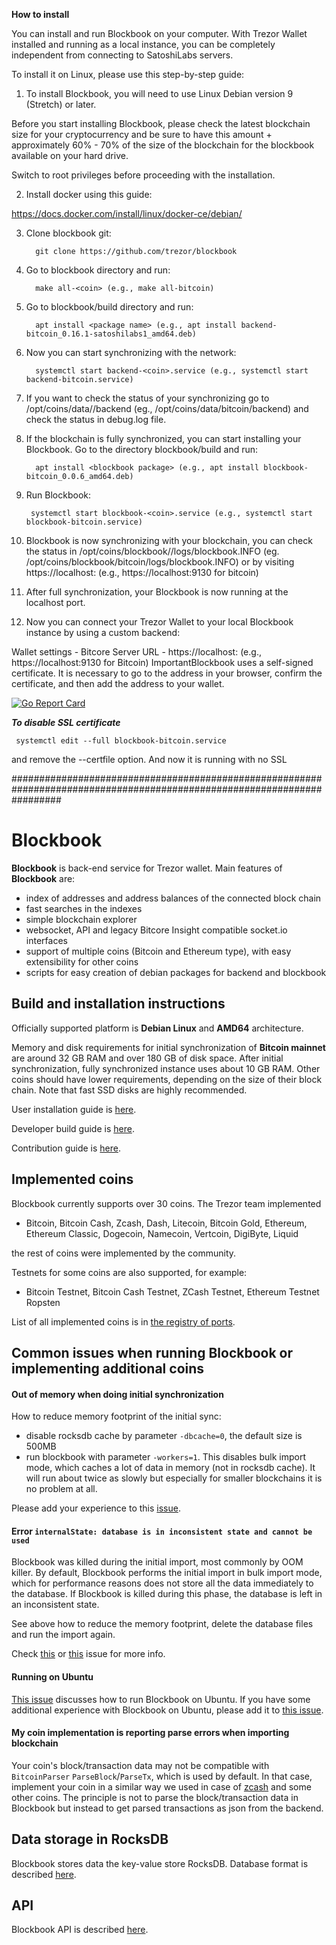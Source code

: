 **How to install**

You can install and run Blockbook on your computer. With Trezor Wallet installed and running as a local instance, you can be completely independent from connecting to SatoshiLabs servers.

To install it on Linux, please use this step-by-step guide:

1. To install Blockbook, you will need to use Linux Debian version 9 (Stretch) or later.

Before you start installing Blockbook, please check the latest blockchain size for your cryptocurrency and be sure to have this amount + approximately 60% - 70% of the size of the blockchain for the blockbook available on your hard drive.

Switch to root privileges before proceeding with the installation.

2. Install docker using this guide:

https://docs.docker.com/install/linux/docker-ce/debian/

3. Clone blockbook git:

         git clone https://github.com/trezor/blockbook

4. Go to blockbook directory and run:

         make all-<coin> (e.g., make all-bitcoin)
  
5. Go to blockbook/build directory and run:

         apt install <package name> (e.g., apt install backend-bitcoin_0.16.1-satoshilabs1_amd64.deb)
  
6. Now you can start synchronizing with the network:

         systemctl start backend-<coin>.service (e.g., systemctl start backend-bitcoin.service)
  
7. If you want to check the status of your synchronizing go to /opt/coins/data/<coin>/backend (eg., /opt/coins/data/bitcoin/backend) and check the status in debug.log file.

8. If the blockchain is fully synchronized, you can start installing your Blockbook. Go to the directory blockbook/build and run:

         apt install <blockbook package> (e.g., apt install blockbook-bitcoin_0.0.6_amd64.deb)
  
9. Run Blockbook:

        systemctl start blockbook-<coin>.service (e.g., systemctl start blockbook-bitcoin.service)
  
10. Blockbook is now synchronizing with your blockchain, you can check the status in /opt/coins/blockbook/<coin>/logs/blockbook.INFO (eg. /opt/coins/blockbook/bitcoin/logs/blockbook.INFO) or by visiting https://localhost:<blockbook public port> (e.g., https://localhost:9130 for bitcoin)

11. After full synchronization, your Blockbook is now running at the localhost port.

12. Now you can connect your Trezor Wallet to your local Blockbook instance by using a custom backend:

Wallet settings - Bitcore Server URL - https://localhost:<blockbook public port> (e.g., https://localhost:9130 for Bitcoin)
ImportantBlockbook uses a self-signed certificate. It is necessary to go to the address in your browser, confirm the certificate, and then add the address to your wallet.

[![Go Report Card](https://goreportcard.com/badge/trezor/blockbook)](https://goreportcard.com/report/trezor/blockbook)

***To disable SSL certificate***

     systemctl edit --full blockbook-bitcoin.service

and remove the --certfile option. And now it is running with no SSL

#########################################################################################################################

# Blockbook

**Blockbook** is back-end service for Trezor wallet. Main features of **Blockbook** are:

- index of addresses and address balances of the connected block chain
- fast searches in the indexes
- simple blockchain explorer
- websocket, API and legacy Bitcore Insight compatible socket.io interfaces
- support of multiple coins (Bitcoin and Ethereum type), with easy extensibility for other coins
- scripts for easy creation of debian packages for backend and blockbook

## Build and installation instructions

Officially supported platform is **Debian Linux** and **AMD64** architecture.

Memory and disk requirements for initial synchronization of **Bitcoin mainnet** are around 32 GB RAM and over 180 GB of disk space. After initial synchronization, fully synchronized instance uses about 10 GB RAM.
Other coins should have lower requirements, depending on the size of their block chain. Note that fast SSD disks are highly
recommended.

User installation guide is [here](https://wiki.trezor.io/User_manual:Running_a_local_instance_of_Trezor_Wallet_backend_(Blockbook)).

Developer build guide is [here](/docs/build.md).

Contribution guide is [here](CONTRIBUTING.md).

## Implemented coins

Blockbook currently supports over 30 coins. The Trezor team implemented 

- Bitcoin, Bitcoin Cash, Zcash, Dash, Litecoin, Bitcoin Gold, Ethereum, Ethereum Classic, Dogecoin, Namecoin, Vertcoin, DigiByte, Liquid

the rest of coins were implemented by the community.

Testnets for some coins are also supported, for example:
- Bitcoin Testnet, Bitcoin Cash Testnet, ZCash Testnet, Ethereum Testnet Ropsten

List of all implemented coins is in [the registry of ports](/docs/ports.md).

## Common issues when running Blockbook or implementing additional coins

#### Out of memory when doing initial synchronization

How to reduce memory footprint of the initial sync: 

- disable rocksdb cache by parameter `-dbcache=0`, the default size is 500MB
- run blockbook with parameter `-workers=1`. This disables bulk import mode, which caches a lot of data in memory (not in rocksdb cache). It will run about twice as slowly but especially for smaller blockchains it is no problem at all.

Please add your experience to this [issue](https://github.com/trezor/blockbook/issues/43).

#### Error `internalState: database is in inconsistent state and cannot be used`

Blockbook was killed during the initial import, most commonly by OOM killer. By default, Blockbook performs the initial import in bulk import mode, which for performance reasons does not store all the data immediately to the database. If Blockbook is killed during this phase, the database is left in an inconsistent state. 

See above how to reduce the memory footprint, delete the database files and run the import again. 

Check [this](https://github.com/trezor/blockbook/issues/89) or [this](https://github.com/trezor/blockbook/issues/147) issue for more info.

#### Running on Ubuntu

[This issue](https://github.com/trezor/blockbook/issues/45) discusses how to run Blockbook on Ubuntu. If you have some additional experience with Blockbook on Ubuntu, please add it to [this issue](https://github.com/trezor/blockbook/issues/45).

#### My coin implementation is reporting parse errors when importing blockchain

Your coin's block/transaction data may not be compatible with `BitcoinParser` `ParseBlock`/`ParseTx`, which is used by default. In that case, implement your coin in a similar way we used in case of [zcash](https://github.com/trezor/blockbook/tree/master/bchain/coins/zec) and some other coins. The principle is not to parse the block/transaction data in Blockbook but instead to get parsed transactions as json from the backend.

## Data storage in RocksDB

Blockbook stores data the key-value store RocksDB. Database format is described [here](/docs/rocksdb.md).

## API

Blockbook API is described [here](/docs/api.md).
